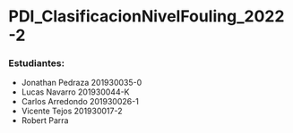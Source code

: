 # PDI_ClasificacionNivelFouling_2022-2

### Estudiantes:
* Jonathan Pedraza 201930035-0
* Lucas Navarro 201930044-K
* Carlos Arredondo 201930026-1
* Vicente Tejos 201930017-2
* Robert Parra
